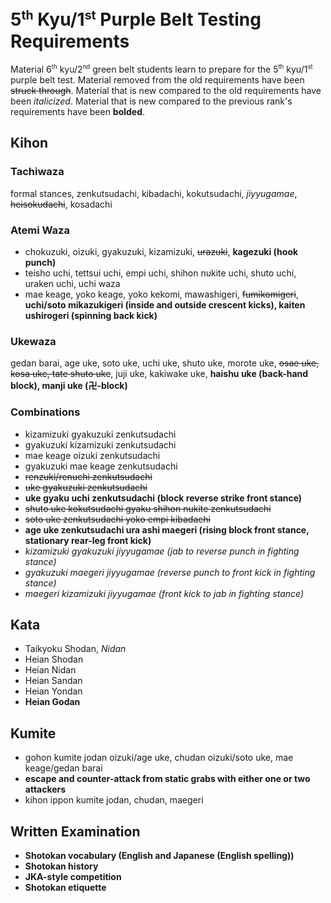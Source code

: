<!-- markdownlint-disable no-inline-html -->
# 5<sup><small>th</small></sup> Kyu/1<sup><small>st</small></sup> Purple Belt Testing Requirements

Material 6<sup><small>th</small></sup> kyu/2<sup><small>nd</small></sup> green belt students learn to prepare for
the 5<sup><small>th</small></sup> kyu/1<sup><small>st</small></sup> purple belt test.
Material removed from the old requirements have been ~~struck through~~.
Material that is new compared to the old requirements have been *italicized*.
Material that is new compared to the previous rank's requirements have been **bolded**.

## Kihon

### Tachiwaza

formal stances, zenkutsudachi, kibadachi, kokutsudachi, *jiyyugamae*, ~~heisokudachi~~, kosadachi

### Atemi Waza

* chokuzuki, oizuki, gyakuzuki, kizamizuki, ~~urazuki~~, **kagezuki (hook punch)**
* teisho uchi, tettsui uchi, empi uchi, shihon nukite uchi, shuto uchi, uraken uchi, uchi waza
* mae keage, yoko keage, yoko kekomi, mawashigeri, ~~fumikomigeri~~, **uchi/soto mikazukigeri (inside and outside crescent kicks), kaiten ushirogeri (spinning back kick)**

### Ukewaza

gedan barai, age uke, soto uke, uchi uke, shuto uke, morote uke, ~~osae uke, kosa uke, tate shuto uke~~, juji uke, kakiwake uke, **haishu uke (back-hand block), manji uke (&#21325;-block)**

### Combinations

* kizamizuki gyakuzuki zenkutsudachi
* gyakuzuki kizamizuki zenkutsudachi
* mae keage oizuki zenkutsudachi
* gyakuzuki mae keage zenkutsudachi
* ~~renzuki/renuchi zenkutsudachi~~
* ~~uke gyakuzuki zenkutsudachi~~
* **uke gyaku uchi zenkutsudachi (block reverse strike front stance)**
* ~~shuto uke kokutsudachi gyaku shihon nukite zenkutsudachi~~
* ~~soto uke zenkutsudachi yoko empi kibadachi~~
* **age uke zenkutsudachi ura ashi maegeri (rising block front stance, stationary rear-leg front kick)**
* *kizamizuki gyakuzuki jiyyugamae (jab to reverse punch in fighting stance)*
* *gyakuzuki maegeri jiyyugamae (reverse punch to front kick in fighting stance)*
* *maegeri kizamizuki jiyyugamae (front kick to jab in fighting stance)*

## Kata

* Taikyoku Shodan, *Nidan*
* Heian Shodan
* Heian Nidan
* Heian Sandan
* Heian Yondan
* **Heian Godan**

## Kumite

* gohon kumite jodan oizuki/age uke, chudan oizuki/soto uke, mae keage/gedan barai
* **escape and counter-attack from static grabs with either one or two attackers**
* kihon ippon kumite jodan, chudan, maegeri

## Written Examination

* **Shotokan vocabulary (English and Japanese (English spelling))**
* **Shotokan history**
* **JKA-style competition**
* **Shotokan etiquette**

